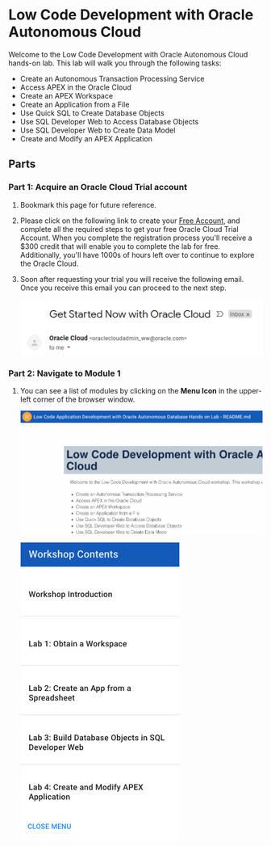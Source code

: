 # Low Code Development with Oracle Autonomous Cloud

Welcome to the Low Code Development with Oracle Autonomous Cloud hands-on lab. This lab will walk you through the following tasks:

-  Create an Autonomous Transaction Processing Service
-  Access APEX in the Oracle Cloud
-  Create an APEX Workspace
-  Create an Application from a File
-  Use Quick SQL to Create Database Objects
-  Use SQL Developer Web to Access Database Objects
-  Use SQL Developer Web to Create Data Model
-  Create and Modify an APEX Application

## Parts

### **Part 1**: Acquire an Oracle Cloud Trial account

1. Bookmark this page for future reference.

2. Please click on the following link to create your <a href="https://myservices.us.oraclecloud.com/mycloud/signup?language=en&sourceType=:ow:lp:cpo::RC_NAMK190523P00161:APEX_ATP_HOL&intcmp=:ow:lp:cpo::RC_NAMK190523P00161:APEX_ATP_HOL" target="_trial_">Free Account</a>, and complete all the required steps to get your free Oracle Cloud Trial Account. When you complete the registration process you'll receive a $300 credit that will enable you to complete the lab for free.  Additionally, you'll have 1000s of hours left over to continue to explore the Oracle Cloud.

3. Soon after requesting your trial you will receive the following email. Once you receive this email you can proceed to the next step.

   ![](images/getstartednow.png)

### **Part 2**: Navigate to Module 1

1. You can see a list of modules by clicking on the **Menu Icon** in the upper-left corner of the browser window.

	 ![](../0-intro/images/lab-intro.png)
  
   ![](../0-intro/images/lab-contents.png)
